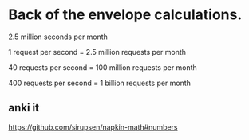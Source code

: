 # Back of the envelope calculations.

2.5 million seconds per month

1 request per second = 2.5 million requests per month

40 requests per second = 100 million requests per month

400 requests per second = 1 billion requests per month

## anki it
https://github.com/sirupsen/napkin-math#numbers
